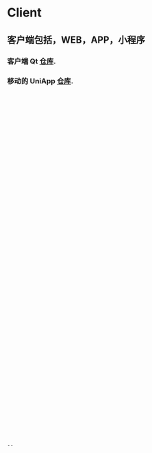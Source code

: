# Client
## 客户端包括，WEB，APP，小程序  

### 客户端 Qt [仓库](https://github.com/Thanks4T/uuuuu).  
  
### 移动的 UniApp [仓库](https://github.com/Thanks4T/uuuuu).  
```Shell


























































--
